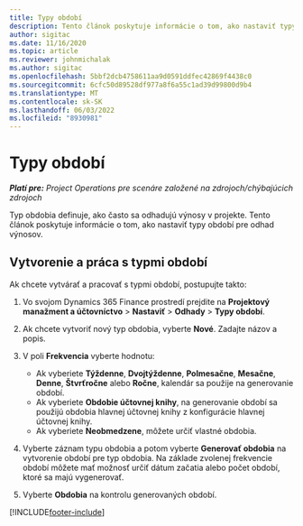 ```yaml
---
title: Typy období
description: Tento článok poskytuje informácie o tom, ako nastaviť typy období pre odhad výnosov.
author: sigitac
ms.date: 11/16/2020
ms.topic: article
ms.reviewer: johnmichalak
ms.author: sigitac
ms.openlocfilehash: 5bbf2dcb4758611aa9d0591ddfec42869f4438c0
ms.sourcegitcommit: 6cfc50d89528df977a8f6a55c1ad39d99800d9b4
ms.translationtype: MT
ms.contentlocale: sk-SK
ms.lasthandoff: 06/03/2022
ms.locfileid: "8930981"
---
```

# <a name="period-types"></a>Typy období

_**Platí pre:** Project Operations pre scenáre založené na zdrojoch/chýbajúcich zdrojoch_

Typ obdobia definuje, ako často sa odhadujú výnosy v projekte. Tento článok poskytuje informácie o tom, ako nastaviť typy období pre odhad výnosov. 

## <a name="create-and-work-with-period-types"></a>Vytvorenie a práca s typmi období
Ak chcete vytvárať a pracovať s typmi období, postupujte takto:

1. Vo svojom Dynamics 365 Finance prostredí prejdite na **Projektový manažment a účtovníctvo** > **Nastaviť** > **Odhady** > **Typy období**.
2. Ak chcete vytvoriť nový typ obdobia, vyberte **Nové**. Zadajte názov a popis.
3. V poli **Frekvencia** vyberte hodnotu:

    - Ak vyberiete **Týždenne**, **Dvojtýždenne**, **Polmesačne**, **Mesačne**, **Denne**, **Štvrťročne** alebo **Ročne**, kalendár sa použije na generovanie období. 
    - Ak vyberiete **Obdobie účtovnej knihy**, na generovanie období sa použijú obdobia hlavnej účtovnej knihy z konfigurácie hlavnej účtovnej knihy.
    - Ak vyberiete **Neobmedzene**, môžete určiť vlastné obdobia.
4. Vyberte záznam typu obdobia a potom vyberte **Generovať obdobia** na vytvorenie období pre typ obdobia. Na základe zvolenej frekvencie období môžete mať možnosť určiť dátum začatia alebo počet období, ktoré sa majú vygenerovať.
5. Vyberte **Obdobia** na kontrolu generovaných období.



[!INCLUDE[footer-include](../includes/footer-banner.md)]